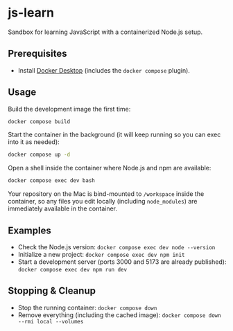 # js-learn

Sandbox for learning JavaScript with a containerized Node.js setup.

## Prerequisites

- Install [Docker Desktop](https://www.docker.com/products/docker-desktop/) (includes the `docker compose` plugin).

## Usage

Build the development image the first time:

```bash
docker compose build
```

Start the container in the background (it will keep running so you can exec into it as needed):

```bash
docker compose up -d
```

Open a shell inside the container where Node.js and npm are available:

```bash
docker compose exec dev bash
```

Your repository on the Mac is bind-mounted to `/workspace` inside the container, so any files you edit locally (including `node_modules`) are immediately available in the container.

## Examples

- Check the Node.js version: `docker compose exec dev node --version`
- Initialize a new project: `docker compose exec dev npm init`
- Start a development server (ports 3000 and 5173 are already published): `docker compose exec dev npm run dev`

## Stopping & Cleanup

- Stop the running container: `docker compose down`
- Remove everything (including the cached image): `docker compose down --rmi local --volumes`
